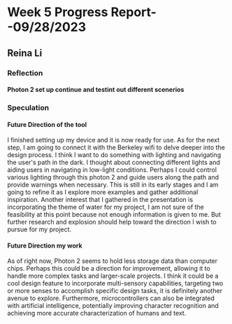 # Week 5 Progress Report- -09/28/2023

## Reina Li

### Reflection
#### Photon 2 set up continue and testint out different scenerios


### Speculation
#### Future Direction of the tool
I finished setting up my device and it is now ready for use. As for the next step, I am going to connect it with the Berkeley wifi to delve deeper into the design process. I think I want to do something with lighting and navigating the user's path in the dark. I thought about connecting different lights and aiding users in navigating in low-light conditions.  Perhaps I could control various lighting through this photon 2 and guide users along the path and provide warnings when necessary. This is still in its early stages and I am going to  refine it as I explore more examples and gather additional inspiration. Another interest that I gathered in the presentation is incorporating the theme of water for my project, I am not sure of the feasibility at this point because not enough information is given to me. But further research and explosion should help toward the  direction I wish to pursue for my project.

#### Future Direction my work
As of right now, Photon 2 seems to hold less storage data than computer chips. Perhaps this could be a direction for improvement, allowing it to handle more complex tasks and larger-scale projects. I think it could be a cool design feature to incorporate multi-sensory capabilities, targeting two or more senses to accomplish specific design tasks, it is definitely another avenue to explore. Furthermore, microcontrollers can also be integrated with artificial intelligence, potentially improving character recognition and achieving more accurate characterization of humans and text.

